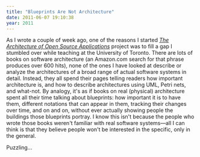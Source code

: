 ```yaml
---
title: "Blueprints Are Not Architecture"
date: 2011-06-07 19:10:38
year: 2011
---
```

As I wrote a couple of week ago, one of the reasons I started <a href="http://aosabook.org"><em>The Architecture of Open Source Applications</em></a> project was to fill a gap I stumbled over while teaching at the University of Toronto. There are lots of books on software architecture (an Amazon.com search for that phrase produces over 600 hits), none of the ones I have looked at describe or analyze the architectures of a broad range of actual software systems in detail.  Instead, they all spend their pages telling readers how important architecture is, and how to describe architectures using UML, Petri nets, and what-not.  By analogy, it's as if books on real (physical) architecture spent all their time talking about blueprints: how important it is to have them, different notations that can appear in them, tracking their changes over time, and on and on, without ever actually showing people the buildings those blueprints portray.  I know this isn't because the people who wrote those books weren't familiar with real software systems&mdash;all I can think is that they believe people won't be interested in the specific, only in the general.

Puzzling...
